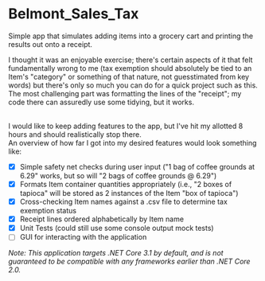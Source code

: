 # Belmont_Sales_Tax
Simple app that simulates adding items into a grocery cart and printing the results out onto a receipt.

I thought it was an enjoyable exercise; there's certain aspects of it that felt fundamentally wrong to me (tax exemption should absolutely be tied to an Item's "category" or something of that nature, not guesstimated from key words) but there's only so much you can do for a quick project such as this. The most challenging part was formatting the lines of the "receipt"; my code there can assuredly use some tidying, but it works.

<br/>I would like to keep adding features to the app, but I've hit my allotted 8 hours and should realistically stop there.
<br/>An overview of how far I got into my desired features would look something like:
- [x] Simple safety net checks during user input ("1 bag of coffee grounds at 6.29" works, but so will "2 bags of coffee grounds @ 6.29")
- [x] Formats Item container quantities appropriately (i.e., "2 boxes of tapioca" will be stored as 2 instances of the Item "box of tapioca")
- [x] Cross-checking Item names against a .csv file to determine tax exemption status
- [x] Receipt lines ordered alphabetically by Item name
- [x] Unit Tests (could still use some console output mock tests)
- [ ] GUI for interacting with the application

*Note: This application targets .NET Core 3.1 by default, and is not guaranteed to be compatible with any frameworks earlier than .NET Core 2.0.*
